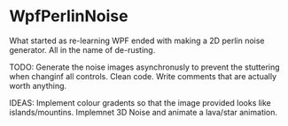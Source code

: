 # WpfPerlinNoise
What started as re-learning WPF ended with making a 2D perlin noise generator. All in the name of de-rusting.

TODO:
Generate the noise images asynchronusly to prevent the stuttering when changinf all controls.
Clean code.
Write comments that are actually worth anything.

IDEAS:
Implement colour gradents so that the image provided looks like islands/mountins.
Implemnet 3D Noise and animate a lava/star animation.
